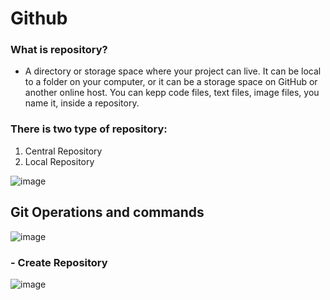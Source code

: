 # Github

### What is repository?
  - A directory or storage space where your project can live. It can be local to a folder on your computer, or it can be a storage space on GitHub or another online host. You can kepp code files, text files, image files, you name it, inside a repository.

### There is two type of repository:
  1) Central Repository
  2) Local Repository

![image](https://github.com/CodeMasterAR/VersionControlSystem/assets/114680435/2361f709-f664-41c6-adf6-a250969cb156)

## Git Operations and commands

![image](https://github.com/CodeMasterAR/VersionControlSystem/assets/114680435/58dec06f-27c9-4b32-996f-38ec3fca7afe)

### - Create Repository
![image](https://github.com/CodeMasterAR/VersionControlSystem/assets/114680435/a748f56e-6696-4a27-8f5c-a82edd146ea0)
